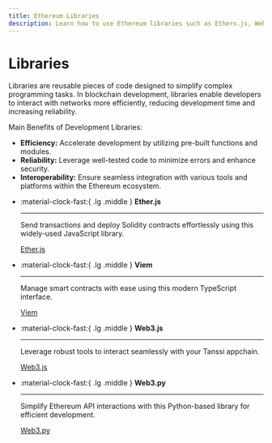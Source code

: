 ```yaml
---
title: Ethereum Libraries
description: Learn how to use Ethereum libraries such as Ethers.js, Web3.js, or Web3.py to send transactions or deploy contracts on your Tanssi EVM appchain.
---
```


# Libraries

Libraries are reusable pieces of code designed to simplify complex programming tasks. In blockchain development, libraries enable developers to interact with networks more efficiently, reducing development time and increasing reliability.

Main Benefits of Development Libraries:

- **Efficiency:** Accelerate development by utilizing pre-built functions and modules.
- **Reliability:** Leverage well-tested code to minimize errors and enhance security.
- **Interoperability:** Ensure seamless integration with various tools and platforms within the Ethereum ecosystem.

<div class="grid cards" markdown>

-   :material-clock-fast:{ .lg .middle } __Ether.js__

    ---
    
    Send transactions and deploy Solidity contracts effortlessly using this widely-used JavaScript library.
    
    [Ether.js](ethersjs.md)

-   :material-clock-fast:{ .lg .middle } __Viem__

    ---
    
    Manage smart contracts with ease using this modern TypeScript interface.
    
    [Viem](viem.md)

-   :material-clock-fast:{ .lg .middle } __Web3.js__

    ---
    
    Leverage robust tools to interact seamlessly with your Tanssi appchain.
    
    [Web3.js](web3js.md)

-   :material-clock-fast:{ .lg .middle } __Web3.py__

    ---
    
    Simplify Ethereum API interactions with this Python-based library for efficient development.
    
    [Web3.py](web3py.md)

</div>